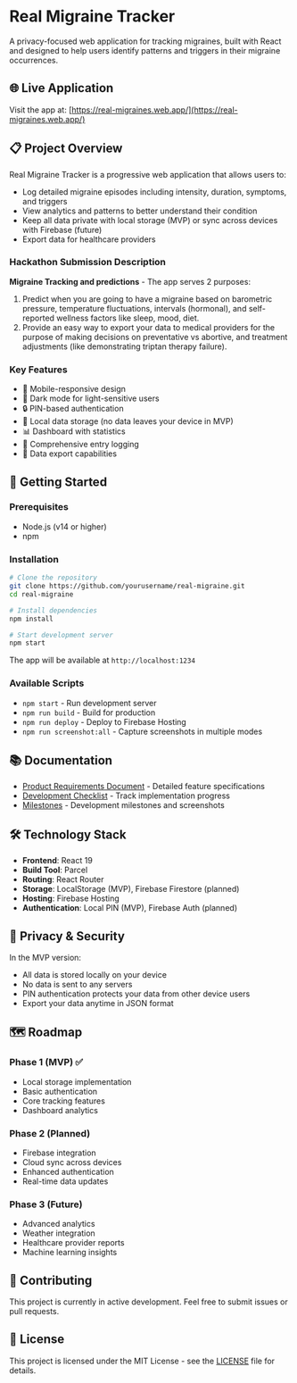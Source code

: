 # Real Migraine Tracker

A privacy-focused web application for tracking migraines, built with React and designed to help users identify patterns and triggers in their migraine occurrences.

## 🌐 Live Application

Visit the app at: [https://real-migraines.web.app/](https://real-migraines.web.app/)

## 📋 Project Overview

Real Migraine Tracker is a progressive web application that allows users to:
- Log detailed migraine episodes including intensity, duration, symptoms, and triggers
- View analytics and patterns to better understand their condition
- Keep all data private with local storage (MVP) or sync across devices with Firebase (future)
- Export data for healthcare providers

### Hackathon Submission Description

**Migraine Tracking and predictions** - The app serves 2 purposes: 
1) Predict when you are going to have a migraine based on barometric pressure, temperature fluctuations, intervals (hormonal), and self-reported wellness factors like sleep, mood, diet. 
2) Provide an easy way to export your data to medical providers for the purpose of making decisions on preventative vs abortive, and treatment adjustments (like demonstrating triptan therapy failure).

### Key Features
- 📱 Mobile-responsive design
- 🌙 Dark mode for light-sensitive users
- 🔒 PIN-based authentication
- 💾 Local data storage (no data leaves your device in MVP)
- 📊 Dashboard with statistics
- 📝 Comprehensive entry logging
- 🔄 Data export capabilities

## 🚀 Getting Started

### Prerequisites
- Node.js (v14 or higher)
- npm

### Installation
```bash
# Clone the repository
git clone https://github.com/yourusername/real-migraine.git
cd real-migraine

# Install dependencies
npm install

# Start development server
npm start
```

The app will be available at `http://localhost:1234`

### Available Scripts
- `npm start` - Run development server
- `npm run build` - Build for production
- `npm run deploy` - Deploy to Firebase Hosting
- `npm run screenshot:all` - Capture screenshots in multiple modes

## 📚 Documentation

- [Product Requirements Document](./prd-migraine.md) - Detailed feature specifications
- [Development Checklist](./checklist.md) - Track implementation progress
- [Milestones](./docs/milestones.md) - Development milestones and screenshots

## 🛠️ Technology Stack

- **Frontend**: React 19
- **Build Tool**: Parcel
- **Routing**: React Router
- **Storage**: LocalStorage (MVP), Firebase Firestore (planned)
- **Hosting**: Firebase Hosting
- **Authentication**: Local PIN (MVP), Firebase Auth (planned)

## 🔐 Privacy & Security

In the MVP version:
- All data is stored locally on your device
- No data is sent to any servers
- PIN authentication protects your data from other device users
- Export your data anytime in JSON format

## 🗺️ Roadmap

### Phase 1 (MVP) ✅
- Local storage implementation
- Basic authentication
- Core tracking features
- Dashboard analytics

### Phase 2 (Planned)
- Firebase integration
- Cloud sync across devices
- Enhanced authentication
- Real-time data updates

### Phase 3 (Future)
- Advanced analytics
- Weather integration
- Healthcare provider reports
- Machine learning insights

## 🤝 Contributing

This project is currently in active development. Feel free to submit issues or pull requests.

## 📄 License

This project is licensed under the MIT License - see the [LICENSE](./LICENSE) file for details.